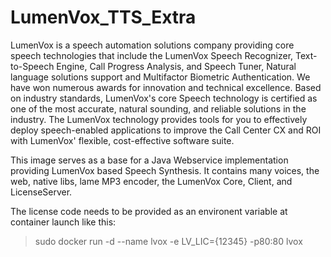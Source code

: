 # LumenVox_TTS_Extra

LumenVox is a speech automation solutions company providing core speech technologies that include the LumenVox Speech Recognizer, Text-to-Speech Engine, Call Progress Analysis, and Speech Tuner, Natural language solutions support and Multifactor Biometric Authentication. We have won numerous awards for innovation and technical excellence. Based on industry standards, LumenVox's core Speech technology is certified as one of the most accurate, natural sounding, and reliable solutions in the industry. The LumenVox technology provides tools for you to effectively deploy speech-enabled applications to improve the Call Center CX and ROI with LumenVox' flexible, cost-effective software suite.

This image serves as a base for a Java Webservice implementation providing LumenVox based Speech Synthesis. It contains many voices, the web, native libs, lame MP3 encoder, the LumenVox Core, Client, and LicenseServer. 

The license code needs to be provided as an environent variable at container launch like this:

>sudo docker run -d --name lvox -e LV_LIC={12345} -p80:80 lvox


 
